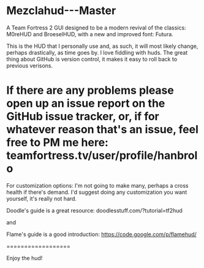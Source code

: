 Mezclahud---Master
==================

A Team Fortress 2 GUI designed to be a modern revival of the classics: M0reHUD and BroeselHUD, with a new and improved font: Futura.

This is the HUD that I personally use and, as such, it will most likely change, perhaps drastically, as time goes by. I love fiddling with huds. The great thing about GitHub is version control, it makes it easy to roll back to previous verisons. 

If there are any problems please open up an issue report on the GitHub issue tracker, or, if for whatever reason that's an issue, feel free to PM me here: teamfortress.tv/user/profile/hanbrolo
==================

For customization options: I'm not going to make many, perhaps a cross health if there's demand. I'd suggest doing any customization you want yourself, it's really not hard. 

Doodle's guide is a great resource: doodlesstuff.com/?tutorial=tf2hud

and

Flame's guide is a good introduction: https://code.google.com/p/flamehud/

==================


Enjoy the hud!
